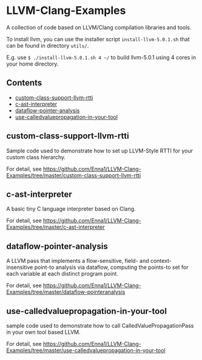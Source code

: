 # LLVM-Clang-Examples

A collection of code based on LLVM/Clang compilation libraries and tools.

To install llvm, you can use the installer script `install-llvm-5.0.1.sh` that can be found in directory `utils/`.

E.g. use `$ ./install-llvm-5.0.1.sh 4 ~/` to build llvm-5.0.1 using 4 cores in your home directory.

## Contents

- [custom-class-support-llvm-rtti](#custom-class-support-llvm-rtti)
- [c-ast-interpreter](#c-ast-interpreter)
- [dataflow-pointer-analysis](#dataflow-pointer-analysis)
- [use-calledvaluepropagation-in-your-tool](#use-calledvaluepropagation-in-your-tool)

## custom-class-support-llvm-rtti

Sample code used to demonstrate how to set up LLVM-Style RTTI for your custom class hierarchy.

For detail, see https://github.com/Enna1/LLVM-Clang-Examples/tree/master/custom-class-support-llvm-rtti

## c-ast-interpreter

A basic tiny C language interpreter based on Clang.

For detail, see https://github.com/Enna1/LLVM-Clang-Examples/tree/master/c-ast-interpreter

## dataflow-pointer-analysis

A LLVM pass that implements a flow-sensitive, field- and context-insensitive point-to analysis via dataflow, computing the points-to set for each variable at each distinct program point.

For detail, see https://github.com/Enna1/LLVM-Clang-Examples/tree/master/dataflow-pointeranalysis

## use-calledvaluepropagation-in-your-tool

 sample code used to demonstrate how to call CalledValuePropagationPass in your own tool based LLVM.

For detail, see https://github.com/Enna1/LLVM-Clang-Examples/tree/master/use-calledvaluepropagation-in-your-tool